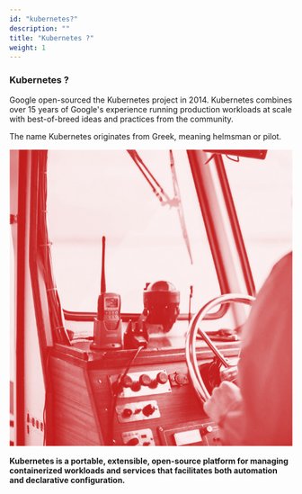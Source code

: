 ```yaml
---
id: "kubernetes?"
description: ""
title: "Kubernetes ?"
weight: 1
---
```


### Kubernetes ?

Google open-sourced the Kubernetes project in 2014. Kubernetes combines over 15 years of Google's experience running production workloads at scale with best-of-breed ideas and practices from the community.

The name Kubernetes originates from Greek, meaning helmsman or pilot.

![kubernetes3](kubernetes3.png)

**Kubernetes is a portable, extensible, open-source platform for managing containerized workloads and services that facilitates both automation and declarative configuration.**
